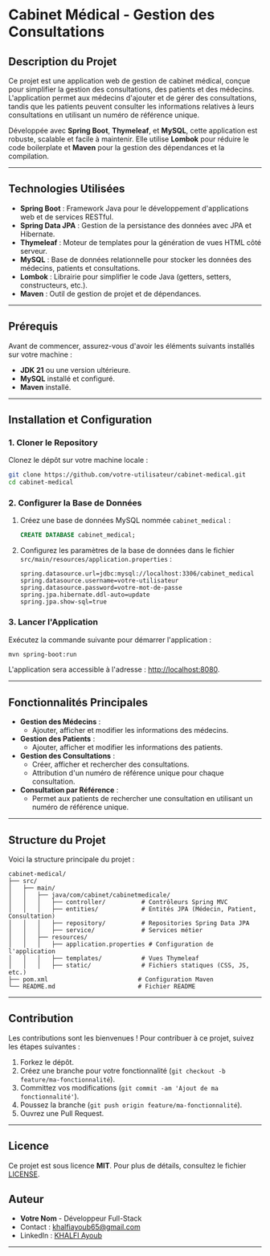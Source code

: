 # Cabinet Médical - Gestion des Consultations

## Description du Projet
Ce projet est une application web de gestion de cabinet médical, conçue pour simplifier la gestion des consultations, des patients et des médecins. L'application permet aux médecins d'ajouter et de gérer des consultations, tandis que les patients peuvent consulter les informations relatives à leurs consultations en utilisant un numéro de référence unique. 

Développée avec **Spring Boot**, **Thymeleaf**, et **MySQL**, cette application est robuste, scalable et facile à maintenir. Elle utilise **Lombok** pour réduire le code boilerplate et **Maven** pour la gestion des dépendances et la compilation.

---

## Technologies Utilisées
- **Spring Boot** : Framework Java pour le développement d'applications web et de services RESTful.
- **Spring Data JPA** : Gestion de la persistance des données avec JPA et Hibernate.
- **Thymeleaf** : Moteur de templates pour la génération de vues HTML côté serveur.
- **MySQL** : Base de données relationnelle pour stocker les données des médecins, patients et consultations.
- **Lombok** : Librairie pour simplifier le code Java (getters, setters, constructeurs, etc.).
- **Maven** : Outil de gestion de projet et de dépendances.

---

## Prérequis
Avant de commencer, assurez-vous d'avoir les éléments suivants installés sur votre machine :
- **JDK 21** ou une version ultérieure.
- **MySQL** installé et configuré.
- **Maven** installé.

---

## Installation et Configuration

### 1. Cloner le Repository
Clonez le dépôt sur votre machine locale :
```bash
git clone https://github.com/votre-utilisateur/cabinet-medical.git
cd cabinet-medical
```

### 2. Configurer la Base de Données
1. Créez une base de données MySQL nommée `cabinet_medical` :
   ```sql
   CREATE DATABASE cabinet_medical;
   ```
2. Configurez les paramètres de la base de données dans le fichier `src/main/resources/application.properties` :
   ```properties
   spring.datasource.url=jdbc:mysql://localhost:3306/cabinet_medical
   spring.datasource.username=votre-utilisateur
   spring.datasource.password=votre-mot-de-passe
   spring.jpa.hibernate.ddl-auto=update
   spring.jpa.show-sql=true
   ```

### 3. Lancer l'Application
Exécutez la commande suivante pour démarrer l'application :
```bash
mvn spring-boot:run
```
L'application sera accessible à l'adresse : [http://localhost:8080](http://localhost:8080).

---

## Fonctionnalités Principales
- **Gestion des Médecins** :
  - Ajouter, afficher et modifier les informations des médecins.
- **Gestion des Patients** :
  - Ajouter, afficher et modifier les informations des patients.
- **Gestion des Consultations** :
  - Créer, afficher et rechercher des consultations.
  - Attribution d'un numéro de référence unique pour chaque consultation.
- **Consultation par Référence** :
  - Permet aux patients de rechercher une consultation en utilisant un numéro de référence unique.

---

## Structure du Projet
Voici la structure principale du projet :
```
cabinet-medical/
├── src/
│   ├── main/
│   │   ├── java/com/cabinet/cabinetmedicale/
│   │   │   ├── controller/          # Contrôleurs Spring MVC
│   │   │   ├── entities/            # Entités JPA (Médecin, Patient, Consultation)
│   │   │   ├── repository/          # Repositories Spring Data JPA
│   │   │   ├── service/             # Services métier
│   │   ├── resources/
│   │   │   ├── application.properties # Configuration de l'application
│   │   │   ├── templates/           # Vues Thymeleaf
│   │   │   ├── static/              # Fichiers statiques (CSS, JS, etc.)
├── pom.xml                         # Configuration Maven
└── README.md                       # Fichier README
```

---

## Contribution
Les contributions sont les bienvenues ! Pour contribuer à ce projet, suivez les étapes suivantes :
1. Forkez le dépôt.
2. Créez une branche pour votre fonctionnalité (`git checkout -b feature/ma-fonctionnalité`).
3. Committez vos modifications (`git commit -am 'Ajout de ma fonctionnalité'`).
4. Poussez la branche (`git push origin feature/ma-fonctionnalité`).
5. Ouvrez une Pull Request.

---

## Licence
Ce projet est sous licence **MIT**. Pour plus de détails, consultez le fichier [LICENSE](LICENSE).

## Auteur
- **Votre Nom** - Développeur Full-Stack  
- Contact : [khalfiayoub65@gmail.com](mailto:khalfiayoub65@gmail.com)  
- LinkedIn : [KHALFI Ayoub](www.linkedin.com/in/ayoub-khalfi-480739214)  

---
